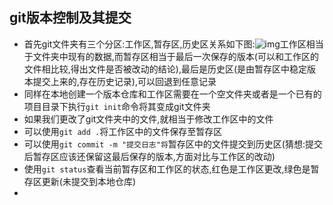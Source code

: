 ## git版本控制及其提交

+ 首先git文件夹有三个分区:工作区,暂存区,历史区关系如下图:![img](http://git.hnz.kim/amWiki/images/init.jpg)工作区相当于文件夹中现有的数据,而暂存区相当于最后一次保存的版本(可以和工作区的文件相比较,得出文件是否被改动的结论),最后是历史区(是由暂存区中稳定版本提交上来的,存在历史记录),可以回退到任意记录
+ 同样在本地创建一个版本仓库和工作区需要在一个空文件夹或者是一个已有的项目目录下执行`git init`命令将其变成git文件夹
+ 如果我们更改了git文件夹中的文件,就相当于修改工作区中的文件
+ 可以使用`git add .`将工作区中的文件保存至暂存区
+ 可以使用`git commit -m "提交日志"将`暂存区中的文件提交到历史区(猜想:提交后暂存区应该还保留这最后保存的版本,方面对比与工作区的改动)
+ 使用`git status`查看当前暂存区和工作区的状态,红色是工作区更改,绿色是暂存区更新(未提交到本地仓库)
+ 